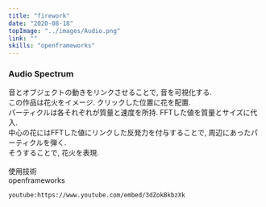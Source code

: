 ```yaml
---
title: "firework"
date: "2020-08-18"
topImage: "../images/Audio.png"
link: ""
skills: "openframeworks"
---
```


### Audio Spectrum

音とオブジェクトの動きをリンクさせることで, 音を可視化する.<br>
この作品は花火をイメージ. クリックした位置に花を配置.<br>
パーティクルは各それぞれが質量と速度を所持. FFTした値を質量とサイズに代入.<br>
中心の花にはFFTした値にリンクした反発力を付与することで, 周辺にあったパーティクルを弾く.<br>
そうすることで, 花火を表現.<br>
<br>
使用技術<br>openframeworks

`youtube:https://www.youtube.com/embed/3dZokBkbzXk`
